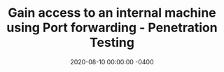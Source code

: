 ---
layout: post
title:  "Gain access to an internal machine using Port forwarding - Penetration Testing"
date:   2020-08-10 00:00:00 -0400
tags: [beginner]
excerpt: Set up a penetration testing environment using docker containers in docker networks to learn various types of port forwarding techniques
---